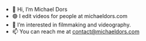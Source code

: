 - 👋 Hi, I’m Michael Dors
- 🟢 I edit videos for people at michaeldors.com
- 👀 I’m interested in filmmaking and videography.
- 📫 You can reach me at contact@michaeldors.com

<!---
MichaelDors/MichaelDors is a ✨ special ✨ repository because its `README.md` (this file) appears on your GitHub profile.
You can click the Preview link to take a look at your changes.
--->
